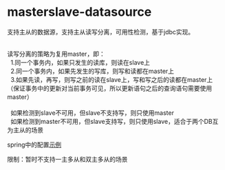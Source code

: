 # masterslave-datasource
支持主从的数据源，支持主从读写分离，可用性检测，基于jdbc实现。<br><br>

读写分离的策略为复用master，即：<br>
&nbsp;&nbsp;1.同一个事务内，如果只发生的读库，则读在slave上<br>
&nbsp;&nbsp;2.同一个事务内，如果先发生的写库，则写和读都在master上<br>
&nbsp;&nbsp;3.如果先读，再写，则写之前的读在slave上，写和写之后的读都在master上（保证事务中的更新对当前事务可见，所以更新语句之后的查询语句需要使用master）<br>
<br>
&nbsp;&nbsp;如果检测到slave不可用，但slave不支持写，则只使用master<br>
&nbsp;&nbsp;如果检测到master不可用，但slave支持写，则只使用slave，适合于两个DB互为主从的场景

spring中的配置<a href="https://github.com/gaohanghbut/masterslave-datasource/blob/master/src/test/spring/masterslave-datasource.xml">示例</a><br>

限制：暂时不支持一主多从和双主多从的场景

